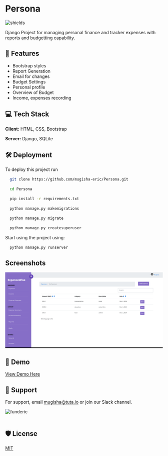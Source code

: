 
# Persona
<p><img src="https://img.shields.io/badge/Persona-byMugisha-Eric?style=plastic" alt="shields"></p>
Django Project for managing personal finance and tracker expenses with reports and budgetting capability.


## 🧐 Features

- Bootstrap styles
- Report Generation
- Email for changes
- Budget Settings
- Personal profile
- Overview of Budget
- Income, expenses recording


## 💻 Tech Stack

**Client:** HTML, CSS, Bootstrap

**Server:** Django, SQLite


## 🛠️ Deployment

To deploy this project run

```bash
  git clone https://github.com/mugisha-eric/Persona.git
```

```bash
  cd Persona
```
```bash
  pip install -r requirements.txt
```
```bash
  python manage.py makemigrations
```
```bash
  python manage.py migrate
```
```bash
  python manage.py createsuperuser
```
Start using the project using:
```bash
  python manage.py runserver
```


## Screenshots

![App Screenshot](https://github.com/mugisha-eric/Persona/blob/main/Screenshot%202024-12-06%209.19.49%20AM.png?raw=true)

## 🚀 Demo
[View Demo  Here](https://example.com)

## 💖 Support

For support, email mugisha@tuta.io or join our Slack channel.

<p><a href="https://www.buymeacoffee.com/funderic"> <img align="left" src="https://cdn.buymeacoffee.com/buttons/v2/default-yellow.png" height="50" width="210" alt="funderic" /></a></p><br><br>

## 🛡️ License

[MIT](https://choosealicense.com/licenses/mit/)


